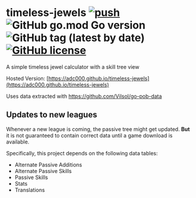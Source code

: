 # timeless-jewels [![push](https://github.com/Vilsol/timeless-jewels/actions/workflows/push.yml/badge.svg)](https://github.com/Vilsol/timeless-jewels/actions/workflows/push.yaml) ![GitHub go.mod Go version](https://img.shields.io/github/go-mod/go-version/vilsol/timeless-jewels) ![GitHub tag (latest by date)](https://img.shields.io/github/v/tag/vilsol/timeless-jewels) [![GitHub license](https://img.shields.io/github/license/Vilsol/timeless-jewels)](https://github.com/Vilsol/timeless-jewels/blob/master/LICENSE)

A simple timeless jewel calculator with a skill tree view

Hosted Version: [https://adc000.github.io/timeless-jewels](https://adc000.github.io/timeless-jewels)

Uses data extracted with https://github.com/Vilsol/go-pob-data

## Updates to new leagues

Whenever a new league is coming, the passive tree might get updated.
**But** it is not guaranteed to contain correct data until a game download is available.

Specifically, this project depends on the following data tables:

* Alternate Passive Additions
* Alternate Passive Skills
* Passive Skills
* Stats
* Translations
